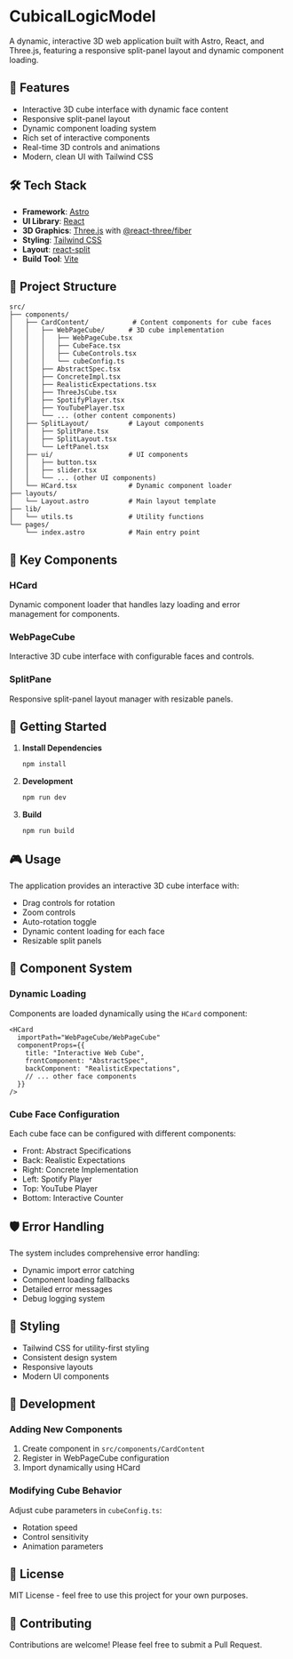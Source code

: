 # CubicalLogicModel

A dynamic, interactive 3D web application built with Astro, React, and Three.js, featuring a responsive split-panel layout and dynamic component loading.

## 🚀 Features

- Interactive 3D cube interface with dynamic face content
- Responsive split-panel layout
- Dynamic component loading system
- Rich set of interactive components
- Real-time 3D controls and animations
- Modern, clean UI with Tailwind CSS

## 🛠️ Tech Stack

- **Framework**: [Astro](https://astro.build/)
- **UI Library**: [React](https://reactjs.org/)
- **3D Graphics**: [Three.js](https://threejs.org/) with [@react-three/fiber](https://docs.pmnd.rs/react-three-fiber)
- **Styling**: [Tailwind CSS](https://tailwindcss.com/)
- **Layout**: [react-split](https://www.npmjs.com/package/react-split)
- **Build Tool**: [Vite](https://vitejs.dev/)

## 📁 Project Structure

```
src/
├── components/
│   ├── CardContent/           # Content components for cube faces
│   │   ├── WebPageCube/      # 3D cube implementation
│   │   │   ├── WebPageCube.tsx
│   │   │   ├── CubeFace.tsx
│   │   │   ├── CubeControls.tsx
│   │   │   └── cubeConfig.ts
│   │   ├── AbstractSpec.tsx
│   │   ├── ConcreteImpl.tsx
│   │   ├── RealisticExpectations.tsx
│   │   ├── ThreeJsCube.tsx
│   │   ├── SpotifyPlayer.tsx
│   │   ├── YouTubePlayer.tsx
│   │   └── ... (other content components)
│   ├── SplitLayout/          # Layout components
│   │   ├── SplitPane.tsx
│   │   ├── SplitLayout.tsx
│   │   └── LeftPanel.tsx
│   ├── ui/                   # UI components
│   │   ├── button.tsx
│   │   ├── slider.tsx
│   │   └── ... (other UI components)
│   └── HCard.tsx             # Dynamic component loader
├── layouts/
│   └── Layout.astro          # Main layout template
├── lib/
│   └── utils.ts              # Utility functions
└── pages/
    └── index.astro           # Main entry point
```

## 🔑 Key Components

### HCard
Dynamic component loader that handles lazy loading and error management for components.

### WebPageCube
Interactive 3D cube interface with configurable faces and controls.

### SplitPane
Responsive split-panel layout manager with resizable panels.

## 🚀 Getting Started

1. **Install Dependencies**
   ```bash
   npm install
   ```

2. **Development**
   ```bash
   npm run dev
   ```

3. **Build**
   ```bash
   npm run build
   ```

## 🎮 Usage

The application provides an interactive 3D cube interface with:
- Drag controls for rotation
- Zoom controls
- Auto-rotation toggle
- Dynamic content loading for each face
- Resizable split panels

## 🧩 Component System

### Dynamic Loading
Components are loaded dynamically using the `HCard` component:
```tsx
<HCard
  importPath="WebPageCube/WebPageCube"
  componentProps={{
    title: "Interactive Web Cube",
    frontComponent: "AbstractSpec",
    backComponent: "RealisticExpectations",
    // ... other face components
  }}
/>
```

### Cube Face Configuration
Each cube face can be configured with different components:
- Front: Abstract Specifications
- Back: Realistic Expectations
- Right: Concrete Implementation
- Left: Spotify Player
- Top: YouTube Player
- Bottom: Interactive Counter

## 🛡️ Error Handling

The system includes comprehensive error handling:
- Dynamic import error catching
- Component loading fallbacks
- Detailed error messages
- Debug logging system

## 🎨 Styling

- Tailwind CSS for utility-first styling
- Consistent design system
- Responsive layouts
- Modern UI components

## 🔧 Development

### Adding New Components
1. Create component in `src/components/CardContent`
2. Register in WebPageCube configuration
3. Import dynamically using HCard

### Modifying Cube Behavior
Adjust cube parameters in `cubeConfig.ts`:
- Rotation speed
- Control sensitivity
- Animation parameters

## 📝 License

MIT License - feel free to use this project for your own purposes.

## 🤝 Contributing

Contributions are welcome! Please feel free to submit a Pull Request.
